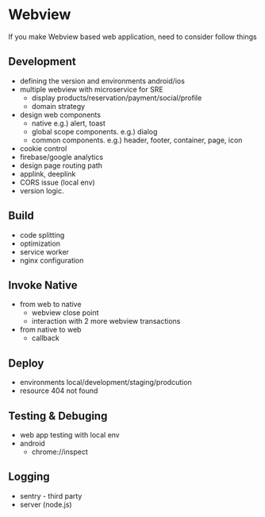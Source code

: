 # Webview

If you make Webview based web application, need to consider follow things

## Development

* defining the version and environments android/ios
* multiple webview with microservice for SRE
  * display products/reservation/payment/social/profile
  * domain strategy
* design web components
  * native e.g.) alert, toast
  * global scope components. e.g.) dialog
  * common components. e.g.) header, footer, container, page, icon
* cookie control
* firebase/google analytics
* design page routing path
* applink, deeplink
* CORS issue (local env)
* version logic.

## Build

* code splitting
* optimization
* service worker
* nginx configuration

## Invoke Native

* from web to native
  * webview close point
  * interaction with 2 more webview transactions
* from native to web
  * callback

## Deploy

* environments local/development/staging/prodcution
* resource 404 not found

## Testing & Debuging

* web app testing with local env
* android
  * chrome://inspect

## Logging

* sentry - third party
* server (node.js)